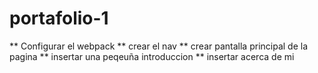 # portafolio-1

** Configurar el webpack
** crear el nav
** crear pantalla principal de la pagina
** insertar una peqeuña introduccion
** insertar acerca de mi

